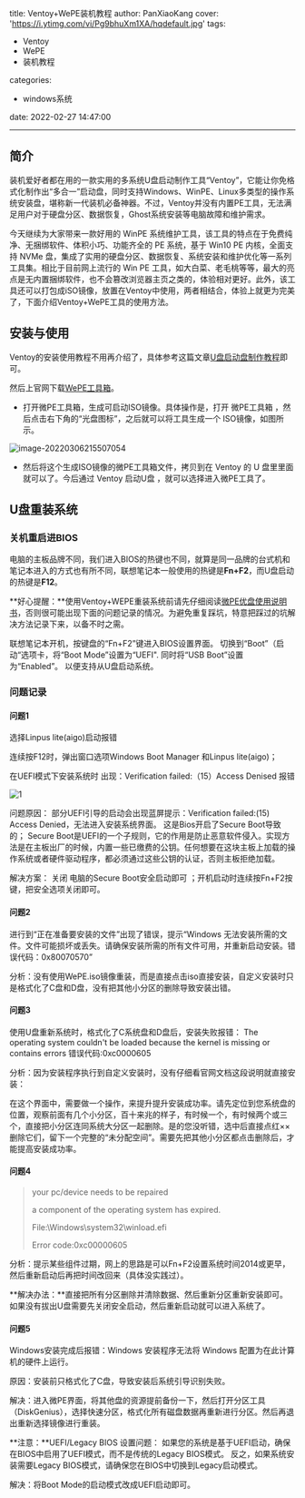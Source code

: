 title: Ventoy+WePE装机教程
author: PanXiaoKang
cover: 'https://i.ytimg.com/vi/Pg9bhuXm1XA/hqdefault.jpg'
tags:

  - Ventoy
  - WePE
  - 装机教程

categories:

  - windows系统

date: 2022-02-27 14:47:00

---

## 简介

装机爱好者都在用的一款实用的多系统U盘启动制作工具“Ventoy”，它能让你免格式化制作出“多合一”启动盘，同时支持Windows、WinPE、Linux多类型的操作系统安装盘，堪称新一代装机必备神器。不过，Ventoy并没有内置PE工具，无法满足用户对于硬盘分区、数据恢复，Ghost系统安装等电脑故障和维护需求。

今天继续为大家带来一款好用的 WinPE 系统维护工具，该工具的特点在于免费纯净、无捆绑软件、体积小巧、功能齐全的 PE 系统，基于 Win10 PE 内核，全面支持 NVMe 盘，集成了实用的硬盘分区、数据恢复、系统安装和维护优化等一系列工具集。相比于目前网上流行的 Win PE 工具，如大白菜、老毛桃等等，最大的亮点是无内置捆绑软件，也不会篡改浏览器主页之类的，体验相对更好。此外，该工具还可以打包成iSO镜像，放置在Ventoy中使用，两者相结合，体验上就更为完美了，下面介绍Ventoy+WePE工具的使用方法。

## 安装与使用

Ventoy的安装使用教程不用再介绍了，具体参考这篇文章[U盘启动盘制作教程](https://xyyum.icu/2022/01/23/U%E7%9B%98%E5%90%AF%E5%8A%A8%E7%9B%98%E5%88%B6%E4%BD%9C%E6%95%99%E7%A8%8B/)即可。

然后上官网下载[WePE工具箱](https://www.wepe.com.cn/)。

* 打开微PE工具箱，生成可启动ISO镜像。具体操作是，打开 微PE工具箱 ，然后点击右下角的“光盘图标”，之后就可以将工具生成一个 ISO镜像，如图所示。

![image-20220306215507054](C:\Users\pyk\AppData\Roaming\Typora\typora-user-images\image-20220306215507054.png)

* 然后将这个生成ISO镜像的微PE工具箱文件，拷贝到在 Ventoy 的 U 盘里里面就可以了。今后通过 Ventoy 启动U盘 ，就可以选择进入微PE工具了。

## U盘重装系统

### 关机重启进BIOS

电脑的主板品牌不同，我们进入BIOS的热键也不同，就算是同一品牌的台式机和笔记本进入的方式也有所不同，联想笔记本一般使用的热键是**Fn+F2**，而U盘启动的热键是**F12**。

**好心提醒：**使用Ventoy+WEPE重装系统前请先仔细阅读[微PE优盘使用说明书](https://www.wepe.com.cn/ubook/)，否则很可能出现下面的问题记录的情况。为避免重复踩坑，特意把踩过的坑解决方法记录下来，以备不时之需。

联想笔记本开机，按键盘的“Fn+F2”键进入BIOS设置界面。
切换到“Boot”（启动“选项卡，将“Boot Mode”设置为“UEFI".
同时将“USB Boot”设置为“Enabled”。 以便支持从U盘启动系统。

### 问题记录

#### **问题1**

选择Linpus lite(aigo)启动报错

连续按F12时，弹出窗口选项Windows Boot Manager 和Linpus lite(aigo)；

在UEFI模式下安装系统时 出现：Verification failed:（15）Access Denised 报错

![1](https://forum.huawei.com/enterprise/zh/data/attachment/forum/202106/15/183925a9r2j3o6nafp1xxj.png)

问题原因：
部分UEFI引导的启动会出现蓝屏提示：Verification failed:(15) Access Denied，无法进入安装系统界面。 这是Bios开启了Secure Boot导致的；
Secure Boot是UEFI的一个子规则，它的作用是防止恶意软件侵入。实现方法是在主板出厂的时候，内置一些已缴费的公钥。任何想要在这块主板上加载的操作系统或者硬件驱动程序，都必须通过这些公钥的认证，否则主板拒绝加载。

解决方案：
关闭 电脑的Secure Boot安全启动即可 ；开机启动时连续按Fn+F2按键，把安全选项关闭即可。

#### **问题2**

进行到“正在准备要安装的文件”出现了错误，提示“Windows 无法安装所需的文件。文件可能损坏或丢失。请确保安装所需的所有文件可用，并重新启动安装。错误代码：0x80070570”

分析：没有使用WePE.iso镜像重装，而是直接点击iso直接安装，自定义安装时只是格式化了C盘和D盘，没有把其他小分区的删除导致安装出错。

#### **问题3**

使用U盘重新系统时，格式化了C系统盘和D盘后，安装失败报错：
The operating system couldn't be loaded because the kernel is missing or contains errors 错误代码:0xc0000605

分析：因为安装程序执行到自定义安装时，没有仔细看官网文档这段说明就直接安装：

在这个界面中，需要做一个操作，来提升提升安装成功率。请先定位到您系统盘的位置，观察前面有几个小分区，百十来兆的样子，有时候一个，有时候两个或三个，直接把小分区连同系统大分区一起删除。是的您没听错，选中后直接点红××删除它们，留下一个完整的“未分配空间”。需要先把其他小分区都点击删除后，才能提高安装成功率。

#### **问题4**

> your pc/device needs to be repaired
>
> a component of the operating system has expired.
>
> File:\Windows\system32\winload.efi
>
> Error code:0xc00000605

分析：提示某些组件过期，网上的思路是可以Fn+F2设置系统时间2014或更早，然后重新启动后再把时间改回来（具体没实践过）。

**解决办法：**直接把所有分区删除并清除数据、然后重新分区重新安装即可。如果没有拔出U盘需要先关闭安全启动，然后重新启动就可以进入系统了。

#### 问题5

Windows安装完成后报错：Windows 安装程序无法将 Windows 配置为在此计算机的硬件上运行。

原因：安装前只格式化了C盘，导致安装后系统引导识别失败。

解决：进入微PE界面，将其他盘的资源提前备份一下，然后打开分区工具（DiskGenius），选择快速分区，格式化所有磁盘数据再重新进行分区。然后再退出重新选择镜像进行重装。

**注意：**UEFI/Legacy BIOS 设置问题：
如果您的系统是基于UEFI启动，确保在BIOS中启用了UEFI模式，而不是传统的Legacy BIOS模式。
反之，如果系统安装需要Legacy BIOS模式，请确保您在BIOS中切换到Legacy启动模式。

解决：将Boot Mode的启动模式改成UEFI启动即可。
